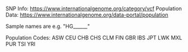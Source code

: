 SNP Info: https://www.internationalgenome.org/category/vcf 
Population Data: https://www.internationalgenome.org/data-portal/population

Sample names are e.g. "HG______"

Population Codes:
ASW
CEU
CHB
CHS
CLM
FIN
GBR
IBS
JPT
LWK
MXL
PUR
TSI
YRI